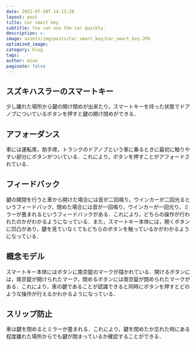 ```yaml
---
date: 2022-07-30T 14:13:26
layout: post
title: Car smart key
subtitle: You can use the car quickly.
description: >-
image: assets/img/posts/Car_smart_key/Car_smart_key.JPG
optimized_image: 
category: blog
tags: 
author: mian
paginate: false
---
```


## スズキハスラーのスマートキー

少し離れた場所から鍵の開け閉めが出来たり，スマートキーを持った状態でドアノブについているボタンを押すと鍵の開け閉めができる．

## アフォーダンス

車には運転席，助手席，トランクのドアノブという車に乗るときに最初に触りやすい部分にボタンがついている．これにより，ボタンを押すことがアフォードされている．

## フィードバック

鍵の開閉を行うと車から開けた場合には音が二回鳴り，ウインカーが二回光るというフィードバック，閉めた場合には音が一回鳴り，ウインカーが一回光り，ミラーが畳まれるというフィードバックがある．これにより，どちらの操作が行われたのかがわかるようになっている．また，スマートキー本体には，開くボタンに凹凸があり，鍵を見ていなくてもどちらのボタンを触っているかがわかるようになっている．

## 概念モデル

スマートキー本体にはボタンに南京錠のマークが描かれている．開けるボタンには，南京錠が開けられたマーク，閉めるボタンには南京錠が閉められたマークがある．これにより，車の鍵であることが認識できると同時にボタンを押すとどのような操作が行えるかわかるようになっている．

## スリップ防止

車は鍵を閉めるとミラーが畳まれる．これにより，鍵を閉めたか忘れた時にある程度離れた場所からでも鍵が閉まっているか確認することができる．